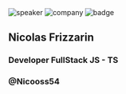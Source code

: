 <!-- .slide: class="speaker-slide blue" -->
<br><br>
![speaker](assets/images/speaker/nicoF/nicoF.png)
![company](assets/images/speaker/logo-sfeir-blanc.png)
![badge](assets/images/speaker/nicoF/badgeMongo.png)

<h2>Nicolas <span>Frizzarin</span></h2>

### Developer FullStack JS - TS
<!-- .element: class="icon-rule icon-first" -->

### @Nicooss54
<!-- .element: class="icon-twitter icon-second" -->


